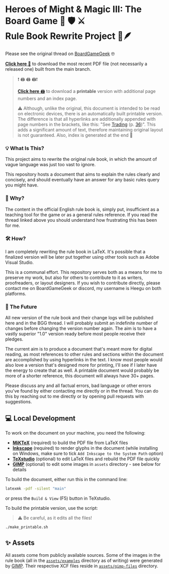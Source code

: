 # Heroes of Might & Magic III: The Board Game 🐴 🛡️ ⚔️️<br>Rule Book Rewrite Project 📜🪶

Please see the original thread on [BoardGameGeek](https://boardgamegeek.com/thread/3235221/rule-book-rewrite-project/page/1) 🤓

[**Click here** 📄](https://github.com/Heegu-sama/Homm3BG/raw/build/main.pdf/PDF/main.pdf) to download the most recent PDF file (not necessarily a released one) built from the main branch.

> ❗ 🖨️ 🖨️ 🖨️❗
>
> [**Click here** 🖨️](https://github.com/Heegu-sama/Homm3BG/raw/build/printable.pdf/PRINTABLE/printable.pdf) to download a **printable** version with additional page numbers and an index page.
>
> ⚠️ Although, unlike the original, this document is intended to be read on electronic devices, there is an automatically built printable version.
> The difference is that all hyperlinks are additionally appended with page numbers in the brackets, like this: "See [Trading]() (p. [36]())".
> This adds a significant amount of text, therefore maintaining original layout is not guaranteed.
> Also, index is generated at the end 🤞

### 💡 What Is This?

This project aims to rewrite the original rule book, in which the amount of vague language was just too vast to ignore.

This repository hosts a document that aims to explain the rules clearly and concisely, and should eventually have an answer for any basic rules query you might have.

### 🤔 Why?

The content in the official English rule book is, simply put, insufficient as a teaching tool for the game or as a general rules reference.
If you read the thread linked above you should understand how frustrating this has been for me.

### 🛠️ How?

I am completely rewriting the rule book in LaTeX.
It's possible that a finalized version will be later put together using other tools such as Adobe Visual Studio.

This is a communal effort.
This repository serves both as a means for me to preserve my work, but also for others to contribute to it as writers, proofreaders, or layout designers.
If you wish to contribute directly, please contact me on BoardGameGeek or discord, my username is Heegu on both platforms.

### 🔮 The Future

All new version of the rule book and their change logs will be published here and in the BGG thread.
I will probably submit an indefinite number of changes before changing the version number again.
The aim is to have a vastly superior "1.0" version ready before most people receive their pledges.

The current aim is to produce a document that's meant more for digital reading, as most references to other rules and sections within the document are accomplished by using hyperlinks in the text.
I know most people would also love a version that's designed more for printing, I'll see if I later have the energy to create that as well.
A printable document would probably be more of a shorter reference, this document will always have 30+ pages.

Please discuss any and all factual errors, bad language or other errors you've found by either contacting me directly or in the thread.
You can do this by reaching out to me directly or by opening pull requests with suggestions.

## 💻 Local Development

To work on the document on your machine, you need the following:

- [**MiKTeX**](https://miktex.org/) (required) to build the PDF file from LaTeX files
- [**Inkscape**](https://inkscape.org/) (required) to render glyphs in the document (while installing on Windows, make sure to tick `Add Inkscape to the System Path` option)
- [**TeXstudio**](https://www.texstudio.org/) (optional) to edit LaTeX files and rebuild the PDF file quickly
- [**GIMP**](https://www.gimp.org/) (optional) to edit some images in `assets` directory - see below for details

To build the document, either run this in the command line:

```bash
latexmk -pdf -silent "main"
```

or press the `Build & View` (F5) button in TeXstudio.

To build the printable version, use the script:

> ⚠️ Be careful, as it edits all the files!

```bash
./make_printable.sh
```

## ✨ Assets

All assets come from publicly available sources.
Some of the images in the rule book (all in the [`assets/examples`](https://github.com/Heegu-sama/Homm3BG/tree/main/assets/examples) directory as of writing) were generated by [GIMP](https://www.gimp.org/).
Their respective XCF files reside in [`assets/gimp-files`](https://github.com/Heegu-sama/Homm3BG/tree/main/assets/gimp-files) directory.
